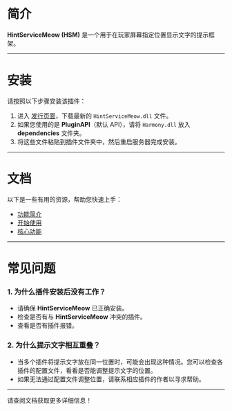 # 简介
**HintServiceMeow (HSM)** 是一个用于在玩家屏幕指定位置显示文字的提示框架。

---

# 安装

请按照以下步骤安装该插件：

1. 进入 [发行页面](#)，下载最新的 `HintServiceMeow.dll` 文件。
2. 如果您使用的是 **PluginAPI**（默认 API），请将 `Harmony.dll` 放入 **dependencies** 文件夹。
3. 将这些文件粘贴到插件文件夹中，然后重启服务器完成安装。

---

# 文档

以下是一些有用的资源，帮助您快速上手：

- [功能简介](Features.md)
- [开始使用](GettingStarted.md)
- [核心功能](CoreFeatures.md)

---

# 常见问题

### 1. 为什么插件安装后没有工作？
- 请确保 **HintServiceMeow** 已正确安装。
- 检查是否有与 **HintServiceMeow** 冲突的插件。
- 查看是否有插件报错。

### 2. 为什么提示文字相互重叠？
- 当多个插件将提示文字放在同一位置时，可能会出现这种情况。您可以检查各插件的配置文件，看看是否能调整提示文字的位置。
- 如果无法通过配置文件调整位置，请联系相应插件的作者以寻求帮助。

---

请查阅文档获取更多详细信息！
